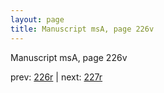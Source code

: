 ```yaml
---
layout: page
title: Manuscript msA, page 226v
---
```


Manuscript msA, page 226v

prev:  [226r](../226r) | next:  [227r](../227r)